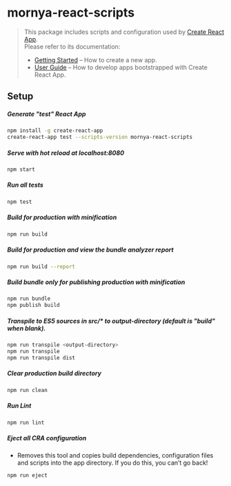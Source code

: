 # mornya-react-scripts

> This package includes scripts and configuration used by [Create React App](https://github.com/facebookincubator/create-react-app).<br>
> Please refer to its documentation:
>
> - [Getting Started](https://github.com/facebookincubator/create-react-app/blob/master/README.md#getting-started) – How to create a new app.
> - [User Guide](https://github.com/facebookincubator/create-react-app/blob/master/packages/react-scripts/template/README.md) – How to develop apps bootstrapped with Create React App.

## Setup

##### Generate "test" React App

```bash
npm install -g create-react-app
create-react-app test --scripts-version mornya-react-scripts
```

##### Serve with hot reload at localhost:8080

```bash
npm start
```

##### Run all tests

```bash
npm test
```

##### Build for production with minification

```bash
npm run build
```

##### Build for production and view the bundle analyzer report

```bash
npm run build --report
```

##### Build bundle only for publishing production with minification

```bash
npm run bundle
npm publish build
```

##### Transpile to ES5 sources in src/\* to output-directory (default <output-directory> is "build" when blank).

```bash
npm run transpile <output-directory>
npm run transpile
npm run transpile dist
```

##### Clear production build directory

```bash
npm run clean
```

##### Run Lint

```bash
npm run lint
```

##### Eject all CRA configuration

- Removes this tool and copies build dependencies, configuration files
  and scripts into the app directory. If you do this, you can’t go back!

```bash
npm run eject
```
